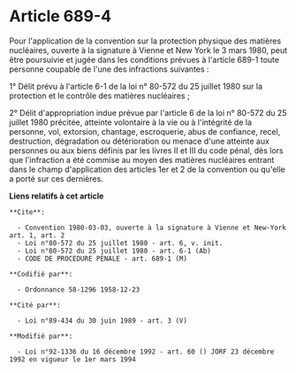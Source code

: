 # Article 689-4

Pour l'application de la convention sur la protection physique des matières nucléaires, ouverte à la signature à Vienne et
New York le 3 mars 1980, peut être poursuivie et jugée dans les conditions prévues à l'article 689-1 toute personne coupable
de l'une des infractions suivantes :

1° Délit prévu à l'article 6-1 de la loi n° 80-572 du 25 juillet 1980 sur la protection et le contrôle des matières
nucléaires ;

2° Délit d'appropriation indue prévue par l'article 6 de la loi n° 80-572 du 25 juillet 1980 précitée, atteinte volontaire à
la vie ou à l'intégrité de la personne, vol, extorsion, chantage, escroquerie, abus de confiance, recel, destruction,
dégradation ou détérioration ou menace d'une atteinte aux personnes ou aux biens définis par les livres II et III du code
pénal, dès lors que l'infraction a été commise au moyen des matières nucléaires entrant dans le champ d'application des
articles 1er et 2 de la convention ou qu'elle a porté sur ces dernières.

**Liens relatifs à cet article**

	**Cite**:

	  - Convention 1980-03-03, ouverte à la signature à Vienne et New-York art. 1, art. 2
	  - Loi n°80-572 du 25 juillet 1980 - art. 6, v. init.
	  - Loi n°80-572 du 25 juillet 1980 - art. 6-1 (Ab)
	  - CODE DE PROCEDURE PENALE - art. 689-1 (M)

	**Codifié par**:

	  - Ordonnance 58-1296 1958-12-23

	**Cité par**:

	  - Loi n°89-434 du 30 juin 1989 - art. 3 (V)

	**Modifié par**:

	  - Loi n°92-1336 du 16 décembre 1992 - art. 60 () JORF 23 décembre 1992 en vigueur le 1er mars 1994
